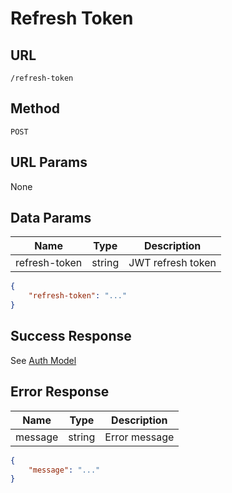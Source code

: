 # Refresh Token

## URL
`/refresh-token`

## Method
`POST`

## URL Params
None

## Data Params
| Name | Type | Description |
| --- | --- | --- |
| refresh-token | string | JWT refresh token |

```json
{
    "refresh-token": "..."
}
```

## Success Response
See [Auth Model](../../response/auth.md)

## Error Response
| Name | Type | Description |
| --- | --- | --- |
| message | string | Error message |

```json
{
    "message": "..."
}
```